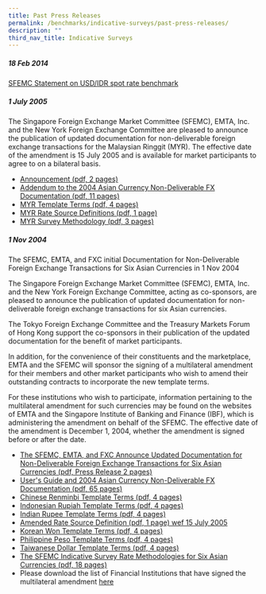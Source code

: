 ```yaml
---
title: Past Press Releases
permalink: /benchmarks/indicative-surveys/past-press-releases/
description: ""
third_nav_title: Indicative Surveys
---
```

##### 18 Feb 2014 #####
[SFEMC Statement on USD/IDR spot rate benchmark](/files/Indicative%20Survey/Press%20Release/2014-02-18-SFEMC%20Statement%20dtd%2018%20Feb%202014.pdf)

##### 1 July 2005 #####
The Singapore Foreign Exchange Market Committee (SFEMC), EMTA, Inc. and the New York Foreign Exchange Committee are pleased to announce the publication of updated documentation for non-deliverable foreign exchange transactions for the Malaysian Ringgit (MYR). The effective date of the amendment is 15 July 2005 and is available for market participants to agree to on a bilateral basis.

*   [Announcement (pdf, 2 pages)](/files/Indicative%20Survey/Press%20Release/2005-07-01-LEGALDOCS-Ringgit.pdf)
*   [Addendum to the 2004 Asian Currency Non-Deliverable FX Documentation (pdf, 11 pages)](/files/Indicative%20Survey/Press%20Release/2005-07-01-MYR%20Documentation%20Package.pdf)
*   [MYR Template Terms (pdf, 4 pages)](/files/Indicative%20Survey/Press%20Release/2005-07-01-MYR%20Confirmation%20Template.pdf)
*   [MYR Rate Source Definitions (pdf, 1 page)](/files/Indicative%20Survey/Press%20Release/2005-07-01-MYR%20Rate%20Source%20Definitions.pdf)
*   [MYR Survey Methodology (pdf, 3 pages)](/files/Indicative%20Survey/Press%20Release/2005-07-01-MYR%20Survey%20Methodology.pdf)

##### 1 Nov 2004 #####
The SFEMC, EMTA, and FXC initial Documentation for Non-Deliverable Foreign Exchange Transactions for Six Asian Currencies in 1 Nov 2004

The Singapore Foreign Exchange Market Committee (SFEMC), EMTA, Inc. and the New York Foreign Exchange Committee, acting as co-sponsors, are pleased to announce the publication of updated documentation for non-deliverable foreign exchange transactions for six Asian currencies.

The Tokyo Foreign Exchange Committee and the Treasury Markets Forum of Hong Kong support the co-sponsors in their publication of the updated documentation for the benefit of market participants.

In addition, for the convenience of their constituents and the marketplace, EMTA and the SFEMC will sponsor the signing of a multilateral amendment for their members and other market participants who wish to amend their outstanding contracts to incorporate the new template terms.

For these institutions who wish to participate, information pertaining to the multilateral amendment for such currencies may be found on the websites of EMTA and the Singapore Institute of Banking and Finance (IBF), which is administering the amendment on behalf of the SFEMC. The effective date of the amendment is December 1, 2004, whether the amendment is signed before or after the date.

*   [The SFEMC, EMTA, and FXC Announce Updated Documentation for Non-Deliverable Foreign Exchange Transactions for Six Asian Currencies (pdf, Press Release 2 pages)](/files/Indicative%20Survey/Press%20Release/2004-11-01-Final%20Joint%20Press%20Release.pdf)
*   [User's Guide and 2004 Asian Currency Non-Deliverable FX Documentation (pdf, 65 pages)](/files/Indicative%20Survey/Press%20Release/2004-11-01-User%20Guide%20dtd%2027%20Oct%202004.pdf)
*   [Chinese Renminbi Template Terms (pdf, 4 pages)](/files/Indicative%20Survey/Press%20Release/2004-11-01-CNY%20Template%20Terms.pdf)
*   [Indonesian Rupiah Template Terms (pdf, 4 pages)](/files/Indicative%20Survey/Press%20Release/2004-11-01-IDR%20Template%20Terms.pdf)
*   [Indian Rupee Template Terms (pdf, 4 pages)](/files/Indicative%20Survey/Press%20Release/2004-11-01-INR%20Template%20Terms.pdf)
*   [Amended Rate Source Definition (pdf, 1 page) wef 15 July 2005](/files/Indicative%20Survey/Press%20Release/2004-11-01-Rate%20Source%20Definition.pdf)
*   [Korean Won Template Terms (pdf, 4 pages)](/files/Indicative%20Survey/Press%20Release/2004-11-01-KRW%20Template%20Terms.pdf)
*   [Philippine Peso Template Terms (pdf, 4 pages)](/files/Indicative%20Survey/Press%20Release/2004-11-01-PHP%20Template%20Terms.pdf)
*   [Taiwanese Dollar Template Terms (pdf, 4 pages)](/files/Indicative%20Survey/Press%20Release/2004-11-01-TWD%20Template%20Terms.pdf)
*   [The SFEMC Indicative Survey Rate Methodologies for Six Asian Currencies (pdf, 18 pages)](/files/Indicative%20Survey/Press%20Release/2004-11-01-SFEMC%20Survey%20Methodology%20dtd%2027%20Oct%202004.pdf)
*   Please download the list of Financial Institutions that have signed the multilateral amendment [here](/files/Indicative%20Survey/Press%20Release/2004-11-01-NDF%20signatories.docx)
